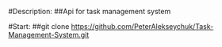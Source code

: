 #Description:
##Api for task management system

#Start:
##git clone https://github.com/PeterAlekseychuk/Task-Management-System.git

